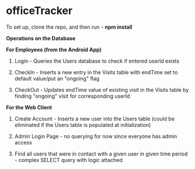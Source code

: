 # officeTracker

To set up, clone the repo, and then run - 
      **npm install**



**Operations on the Database** 

**For Employees (from the Android App)**
1. Login - Queries the Users database to check if entered userId exists

2. CheckIn - Inserts a new entry in the Visits table with endTime set to default value/put an "ongoing" flag

3. CheckOut - Updates endTime value of existing visit in the Visits table by finding "ongoing" visit for corresponding userId

**For the Web Client**
1. Create Account - Inserts a new user into the Users table (could be eliminated if the Users table is populated at initialization)

2. Admin Login Page - no querying for now since everyone has admin access

3. Find all users that were in contact with a given user in given time period - complex SELECT query with logic attached
